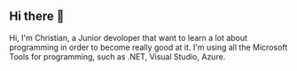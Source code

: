 ## Hi there 👋

Hi, I'm Christian, a Junior devoloper that want to learn a lot about programming in order to become really good at it.
I'm using all the Microsoft Tools for programming, such as .NET, Visual Studio, Azure.
